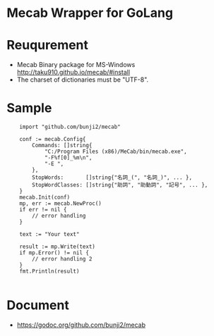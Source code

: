 # Mecab Wrapper for GoLang

# Reuqurement
- Mecab Binary package for MS-Windows http://taku910.github.io/mecab/#install
- The charset of dictionaries must be "UTF-8".

# Sample

```
	import "github.com/bunji2/mecab"

	conf := mecab.Config{
		Commands: []string{
			"C:/Program Files (x86)/MeCab/bin/mecab.exe",
			"-F%f[0]_%m\n",
			"-E ",
		},
		StopWords:       []string{"名詞_(", "名詞_)", ... },
		StopWordClasses: []string{"助詞", "助動詞", "記号", ... },
	}
	mecab.Init(conf)
	mp, err := mecab.NewProc()
	if err != nil {
		// error handling
	}
  
  	text := "Your text"
  
  	result := mp.Write(text)
	if mp.Error() != nil {
		// error handling 2
	}
	fmt.Println(result)
  
```

# Document
- https://godoc.org/github.com/bunji2/mecab
